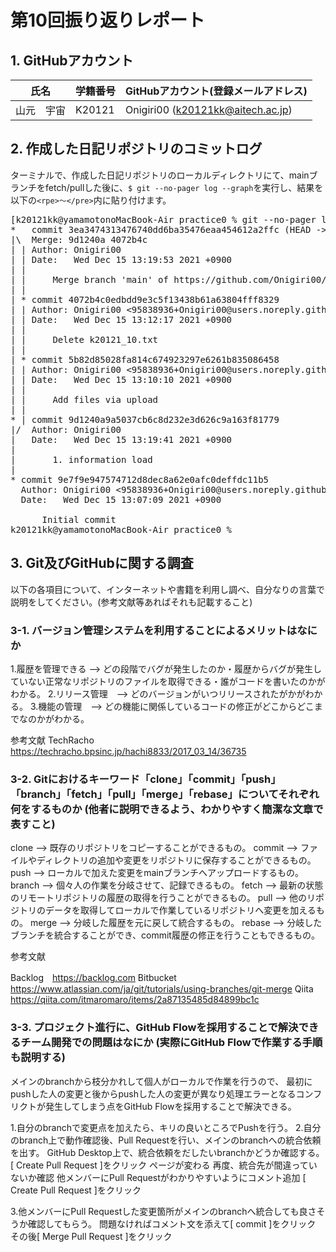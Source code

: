 # 第10回振り返りレポート

## 1. GitHubアカウント

| 氏名           | 学籍番号    | GitHubアカウント(登録メールアドレス) |
| -------------- | ----------- | -------------------------------------- |
| 山元　宇宙     | K20121      | Onigiri00 (k20121kk@aitech.ac.jp) |

## 2. 作成した日記リポジトリのコミットログ

ターミナルで、作成した日記リポジトリのローカルディレクトリにて、mainブランチをfetch/pullした後に、`$ git --no-pager log --graph`を実行し、結果を以下の`<rpe>〜</pre>`内に貼り付けます。

<pre>
[k20121kk@yamamotonoMacBook-Air practice0 % git --no-pager log --graph
*   commit 3ea3474313476740dd6ba35476eaa454612a2ffc (HEAD -> main, origin/main, origin/HEAD)
|\  Merge: 9d1240a 4072b4c
| | Author: Onigiri00 <k20121kk@aitech.ac.jp>
| | Date:   Wed Dec 15 13:19:53 2021 +0900
| | 
| |     Merge branch 'main' of https://github.com/Onigiri00/practice0
| | 
| * commit 4072b4c0edbdd9e3c5f13438b61a63804fff8329
| | Author: Onigiri00 <95838936+Onigiri00@users.noreply.github.com>
| | Date:   Wed Dec 15 13:12:17 2021 +0900
| | 
| |     Delete k20121_10.txt
| | 
| * commit 5b82d85028fa814c674923297e6261b835086458
| | Author: Onigiri00 <95838936+Onigiri00@users.noreply.github.com>
| | Date:   Wed Dec 15 13:10:10 2021 +0900
| | 
| |     Add files via upload
| | 
* | commit 9d1240a9a5037cb6c8d232e3d626c9a163f81779
|/  Author: Onigiri00 <k20121kk@aitech.ac.jp>
|   Date:   Wed Dec 15 13:19:41 2021 +0900
|   
|       1. information load
| 
* commit 9e7f9e947574712d8dec8a62e0afc0deffdc11b5
  Author: Onigiri00 <95838936+Onigiri00@users.noreply.github.com>
  Date:   Wed Dec 15 13:07:09 2021 +0900
  
      Initial commit
k20121kk@yamamotonoMacBook-Air practice0 % 
</pre>


## 3. Git及びGitHubに関する調査

以下の各項目について、インターネットや書籍を利用し調べ、自分なりの言葉で説明をしてください。(参考文献等あればそれも記載すること)

### 3-1. バージョン管理システムを利用することによるメリットはなにか
1.履歴を管理できる --> どの段階でバグが発生したのか・履歴からバグが発生していない正常なリポジトリのファイルを取得できる・誰がコードを書いたのかがわかる。
2.リリース管理　--> どのバージョンがいつリリースされたがかがわかる。
3.機能の管理　--> どの機能に関係しているコードの修正がどこからどこまでなのかがわかる。


参考文献
TechRacho　https://techracho.bpsinc.jp/hachi8833/2017_03_14/36735

### 3-2. Gitにおけるキーワード「clone」「commit」「push」「branch」「fetch」「pull」「merge」「rebase」についてそれぞれ何をするものか (他者に説明できるよう、わかりやすく簡潔な文章で表すこと)
clone --> 既存のリポジトリをコピーすることができるもの。
commit --> ファイルやディレクトリの追加や変更をリポジトリに保存することができるもの。
push --> ローカルで加えた変更をmainブランチへアップロードするもの。
branch --> 個々人の作業を分岐させて、記録できるもの。
fetch --> 最新の状態のリモートリポジトリの履歴の取得を行うことができるもの。
pull --> 他のリポジトリのデータを取得してローカルで作業しているリポジトリへ変更を加えるもの。
merge --> 分岐した履歴を元に戻して統合するもの。
rebase --> 分岐したブランチを統合することができ、commit履歴の修正を行うこともできるもの。

参考文献

Backlog　https://backlog.com
Bitbucket https://www.atlassian.com/ja/git/tutorials/using-branches/git-merge
Qiita https://qiita.com/itmaromaro/items/2a87135485d84899bc1c
### 3-3. プロジェクト進行に、GitHub Flowを採用することで解決できるチーム開発での問題はなにか (実際にGitHub Flowで作業する手順も説明する)
メインのbranchから枝分かれして個人がローカルで作業を行うので、
最初にpushした人の変更と後からpushした人の変更が異なり処理エラーとなるコンフリクトが発生してしまう点をGitHub Flowを採用することで解決できる。

1.自分のbranchで変更点を加えたら、キリの良いところでPushを行う。
2.自分のbranch上で動作確認後、Pull Requestを行い、メインのbranchへの統合依頼を出す。
    GitHub Desktop上で、統合依頼をだしたいbranchかどうか確認する。
    [ Create Pull Request ]をクリック
    ページが変わる
    再度、統合先が間違っていないか確認
    他メンバーにPull Requestがわかりやすいようにコメント追加
    [ Create Pull Request ]をクリック

3.他メンバーにPull Requestした変更箇所がメインのbranchへ統合しても良さそうか確認してもらう。
    問題なければコメント文を添えて[ commit ]をクリック
    その後[ Merge Pull Request ]をクリック
